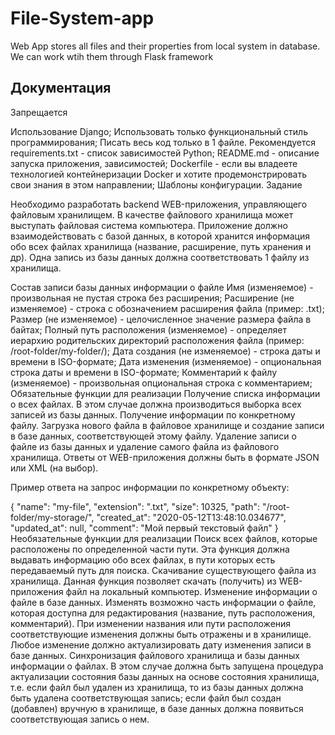 # File-System-app

Web App stores all files and their properties from local system in database. We can work wtih them through Flask framework

## Документация

Запрещается

Использование Django;
Использовать только функциональный стиль программирования;
Писать весь код только в 1 файле.
Рекомендуется
requirements.txt - список зависимостей Python;
README.md - описание запуска приложения, зависимостей;
Dockerfile - если вы владеете технологией контейнеризации Docker и хотите продемонстрировать свои знания в этом направлении;
Шаблоны конфигурации.
Задание

Необходимо разработать backend WEB-приложения, управляющего файловым хранилищем. В качестве файлового хранилища может выступать файловая система компьютера. Приложение должно взаимодействовать с базой данных, в которой хранится информация обо всех файлах хранилища (название, расширение, путь хранения и др). Одна запись из базы данных должна соответствовать 1 файлу из хранилища.

Состав записи базы данных информации о файле
Имя (изменяемое) - произвольная не пустая строка без расширения;
Расширение (не изменяемое) - строка с обозначением расширения файла (пример: .txt);
Размер (не изменяемое) - целочисленное значение размера файла в байтах;
Полный путь расположения (изменяемое) - определяет иерархию родительских директорий расположения файла (пример: /root-folder/my-folder/);
Дата создания (не изменяемое) - строка даты и времени в ISO-формате;
Дата изменения (изменяемое) - опциональная строка даты и времени в ISO-формате;
Комментарий к файлу (изменяемое) - произвольная опциональная строка с комментарием;
Обязательные функции для реализации
Получение списка информации о всех файлах. В этом случае должна производиться выборка всех записей из базы данных.
Получение информации по конкретному файлу.
Загрузка нового файла в файловое хранилище и создание записи в базе данных, соответствующей этому файлу.
Удаление записи о файле из базы данных и удаление самого файла из файлового хранилища.
Ответы от WEB-приложения должны быть в формате JSON или XML (на выбор).

Пример ответа на запрос информации по конкретному объекту:

{
"name": "my-file",
"extension": ".txt",
"size": 10325,
"path": "/root-folder/my-storage/",
"created_at": "2020-05-12T13:48:10.034677",
"updated_at": null,
"comment": "Мой первый текстовый файл"
}
Необязательные функции для реализации
Поиск всех файлов, которые расположены по определенной части пути. Эта функция должна выдавать информацию обо всех файлах, в пути которых есть передаваемый путь для поиска.
Скачивание существующего файла из хранилища. Данная функция позволяет скачать (получить) из WEB-приложения файл на локальный компьютер.
Изменение информации о файле в базе данных. Изменять возможно часть информации о файле, которая доступна для редактирования (название, путь расположения, комментарий). При изменении названия или пути расположения соответствующие изменения должны быть отражены и в хранилище. Любое изменение должно актуализировать дату изменения записи в базе данных.
Синхронизация файлового хранилища и базы данных информации о файлах. В этом случае должна быть запущена процедура актуализации состояния базы данных на основе состояния хранилища, т.е. если файл был удален из хранилища, то из базы данных должна быть удалена соответствующая запись; если файл был создан (добавлен) вручную в хранилище, в базе данных должна появиться соответствующая запись о нем.
